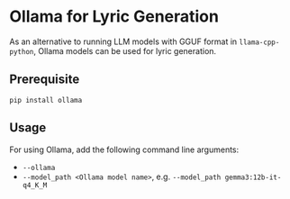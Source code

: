 # Ollama for Lyric Generation

As an alternative to running LLM models with GGUF format in `llama-cpp-python`, Ollama models can be used for lyric generation.

## Prerequisite

```
pip install ollama
```

## Usage

For using Ollama, add the following command line arguments:
- `--ollama`
- `--model_path <Ollama model name>`, e.g. `--model_path gemma3:12b-it-q4_K_M`
 